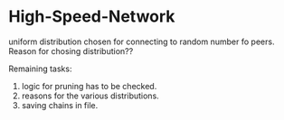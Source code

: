 # High-Speed-Network

uniform distribution chosen for connecting to random number fo peers. Reason for chosing distribution??

Remaining tasks:
1. logic for pruning has to be checked.
2. reasons for the various distributions.
3. saving chains in file.

